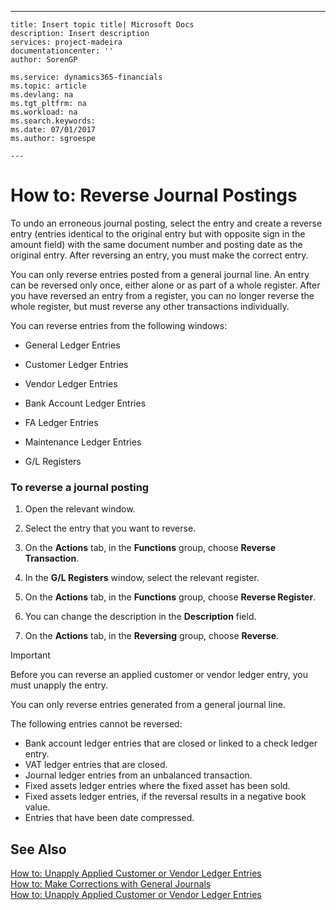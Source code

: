 ---
    title: Insert topic title| Microsoft Docs
    description: Insert description
    services: project-madeira
    documentationcenter: ''
    author: SorenGP

    ms.service: dynamics365-financials
    ms.topic: article
    ms.devlang: na
    ms.tgt_pltfrm: na
    ms.workload: na
    ms.search.keywords:
    ms.date: 07/01/2017
    ms.author: sgroespe

    ---
# How to: Reverse Journal Postings
To undo an erroneous journal posting, select the entry and create a reverse  entry \(entries identical to the original entry but with opposite sign in the amount field\) with the same document number and posting date as the original entry. After reversing an entry, you must make the correct entry.  
  
 You can only reverse entries posted from a general journal line. An entry can be reversed only once, either alone or as part of a whole register. After you have reversed an entry from a register, you can no longer reverse the whole register, but must reverse any other transactions individually.  
  
 You can reverse entries from the following windows:  
  
-   General Ledger Entries  
  
-   Customer Ledger Entries  
  
-   Vendor Ledger Entries  
  
-   Bank Account Ledger Entries  
  
-   FA Ledger Entries  
  
-   Maintenance Ledger Entries  
  
-   G\/L Registers  
  
### To reverse a journal posting  
  
1.  Open the relevant window.  
  
2.  Select the entry that you want to reverse.  
  
3.  On the **Actions** tab, in the **Functions** group, choose **Reverse Transaction**.  
  
4.  In the **G\/L Registers** window, select the relevant register.  
  
5.  On the **Actions** tab, in the **Functions** group, choose **Reverse Register**.  
  
6.  You can change the description in the **Description** field.  
  
7.  On the **Actions** tab, in the **Reversing** group, choose **Reverse**.  
  
> [!IMPORTANT]  
>  Before you can reverse an applied customer or vendor ledger entry, you must unapply the entry.  
>   
>  You can only reverse entries generated from a general journal line.  
>   
>  The following entries cannot be reversed:  
>   
>  -   Bank account ledger entries that are closed or linked to a check ledger entry.  
> -   VAT ledger entries that are closed.  
> -   Journal ledger entries from an unbalanced transaction.  
> -   Fixed assets ledger entries where the fixed asset has been sold.  
> -   Fixed assets ledger entries, if the reversal results in a negative book value.  
> -   Entries that have been date compressed.  
  
## See Also  
 [How to: Unapply Applied Customer or Vendor Ledger Entries](../How%20to:%20Unapply%20Applied%20Customer%20or%20Vendor%20Ledger%20Entries.md)   
 [How to: Make Corrections with General Journals](../how-to-make-corrections-with-general-journals.md)   
 [How to: Unapply Applied Customer or Vendor Ledger Entries](../How%20to:%20Unapply%20Applied%20Customer%20or%20Vendor%20Ledger%20Entries.md)